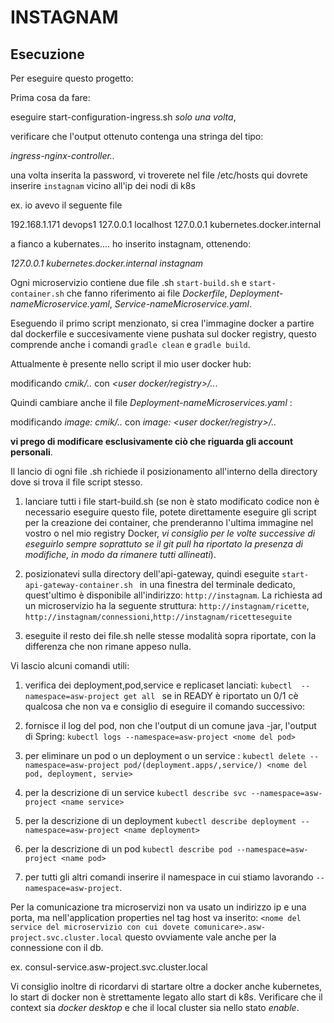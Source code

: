# INSTAGNAM 



## Esecuzione 

Per eseguire questo progetto: 

Prima cosa da fare:

eseguire start-configuration-ingress.sh *solo una volta*,

verificare che l'output ottenuto contenga una stringa del tipo:

*ingress-nginx-controller..*

una volta inserita la password, vi troverete nel file /etc/hosts qui dovrete inserire `instagnam` vicino all'ip dei nodi di k8s

ex. io avevo il seguente file

192.168.1.171 devops1
127.0.0.1       localhost
127.0.0.1 kubernetes.docker.internal 

a fianco a kubernates.... ho inserito instagnam, ottenendo:

*127.0.0.1 kubernetes.docker.internal instagnam*



Ogni microservizio contiene due file .sh `start-build.sh` e   `start-container.sh` che fanno riferimento ai file *Dockerfile*,  *Deployment-nameMicroservice.yaml*, *Service-nameMicroservice.yaml*.

Eseguendo il primo script menzionato, si crea l'immagine docker a partire dal dockerfile e succesivamente viene pushata sul docker registry, questo comprende anche i comandi `gradle clean` e `gradle build`.

Attualmente è presente nello script il mio user docker hub:

modificando  *cmik/..* con *<user docker/registry>/..*. 

Quindi cambiare anche il file  *Deployment-nameMicroservices.yaml* :

modificando  *image: cmik/..* con *image: <user docker/registry>/..*

**vi prego di modificare esclusivamente ciò che riguarda gli account personali**.

Il lancio di ogni file .sh richiede il posizionamento all'interno della directory dove si trova il file script stesso.

1. lanciare tutti i file start-build.sh (se non è stato modificato codice non è necessario eseguire questo file, potete direttamente eseguire gli script per la creazione dei container, che prenderanno l'ultima immagine nel vostro o nel mio registry Docker, *vi consiglio per le volte successive di eseguirlo sempre soprattuto se il git pull ha riportato la presenza di modifiche, in modo da rimanere tutti allineati*).

2. posizionatevi sulla directory dell'api-gateway, quindi eseguite `start-api-gateway-container.sh ` in una finestra del terminale dedicato, quest'ultimo è disponibile all'indirizzo: `http://instagnam`.
La richiesta ad un microservizio ha la seguente struttura: `http://instagnam/ricette`, `http://instagnam/connessioni`,`http://instagnam/ricetteseguite`

3. eseguite il resto dei file.sh nelle stesse modalità sopra riportate, con la differenza che non rimane appeso nulla.

Vi lascio alcuni comandi utili:

1.  verifica dei deployment,pod,service e replicaset lanciati: `kubectl  --namespace=asw-project get all `  se  in READY è riportato un 0/1 cè qualcosa che non  va e consiglio di eseguire il comando successivo:

2.  fornisce il log del pod, non che l'output di un comune java -jar, l'output di Spring: `kubectl logs --namespace=asw-project <nome del pod> ` 

3. per eliminare un pod o un deployment o un service : `kubectl delete --namespace=asw-project pod/(deployment.apps/,service/) <nome del pod, deployment, servie> `
  
4. per la descrizione di un service   `kubectl describe svc --namespace=asw-project <name service> `
  
5. per la descrizione di un deployment   `kubectl describe deployment --namespace=asw-project <name deployment> ` 
 
6. per la descrizione di un pod   `kubectl describe pod --namespace=asw-project <name pod> `

7. per tutti gli altri comandi inserire il namespace in cui stiamo lavorando ` --namespace=asw-project `.

Per la comunicazione tra microservizi non va usato un indirizzo ip e una porta, ma nell'application properties nel tag host va inserito: `<nome del service del microservizio con cui dovete comunicare>.asw-project.svc.cluster.local` questo ovviamente vale anche per la connessione con il db.
  
ex. consul-service.asw-project.svc.cluster.local

Vi consiglio inoltre di ricordarvi di startare oltre a docker anche kubernetes, lo start di docker non è strettamente legato allo start di k8s. 
Verificare che il context sia *docker desktop* e che il local cluster sia nello stato *enable*.





